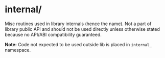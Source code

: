 # internal/

Misc routines used in library internals (hence the name). Not a part of
library public API and should not be used directly unless otherwise stated
because no API/ABI compatibility guaranteed.

**Note:** Code not expected to be used outside lib is placed in `internal_`
namespace.

